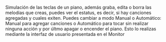 Simulación de las teclas de un piano, además graba, edita o borra las melodias que creas, puedes ver el estatus, es decir, si hay canciones agregadas y cuales exiten. Puedes cambiar a modo Manual o Automático:
Manual para agregar canciones o Automático para tocar sin realizar ninguna acción y por últmo apagar o encender el piano. Esto lo realizas mediante la interfaz de usuario presentada en el Monitor 
